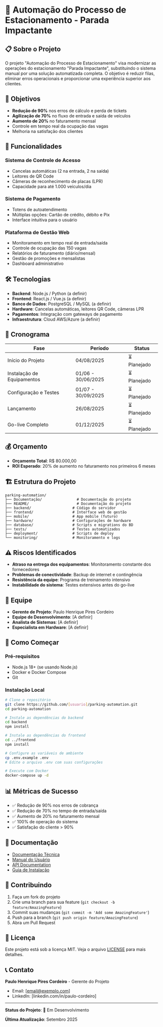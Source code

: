 # 🚗 Automação do Processo de Estacionamento - Parada Impactante

## 📋 Sobre o Projeto

O projeto "Automação do Processo de Estacionamento" visa modernizar as operações do estacionamento "Parada Impactante", substituindo o sistema manual por uma solução automatizada completa. O objetivo é reduzir filas, eliminar erros operacionais e proporcionar uma experiência superior aos clientes.

## 🎯 Objetivos

- **Redução de 90%** nos erros de cálculo e perda de tickets
- **Agilização de 70%** no fluxo de entrada e saída de veículos
- **Aumento de 20%** no faturamento mensal
- Controle em tempo real da ocupação das vagas
- Melhoria na satisfação dos clientes

## 🚀 Funcionalidades

### Sistema de Controle de Acesso
- Cancelas automáticas (2 na entrada, 2 na saída)
- Leitores de QR Code
- Câmeras de reconhecimento de placas (LPR)
- Capacidade para até 1.000 veículos/dia

### Sistema de Pagamento
- Totens de autoatendimento
- Múltiplas opções: Cartão de crédito, débito e Pix
- Interface intuitiva para o usuário

### Plataforma de Gestão Web
- Monitoramento em tempo real de entrada/saída
- Controle de ocupação das 150 vagas
- Relatórios de faturamento (diário/mensal)
- Gestão de promoções e mensalistas
- Dashboard administrativo

## 🛠️ Tecnologias

- **Backend**: Node.js / Python (a definir)
- **Frontend**: React.js / Vue.js (a definir)
- **Banco de Dados**: PostgreSQL / MySQL (a definir)
- **Hardware**: Cancelas automáticas, leitores QR Code, câmeras LPR
- **Pagamentos**: Integração com gateways de pagamento
- **Infraestrutura**: Cloud AWS/Azure (a definir)

## 📅 Cronograma

| Fase | Período | Status |
|------|---------|--------|
| Início do Projeto | 04/08/2025 | ⏳ Planejado |
| Instalação de Equipamentos | 01/06 - 30/06/2025 | ⏳ Planejado |
| Configuração e Testes | 01/07 - 30/09/2025 | ⏳ Planejado |
| Lançamento | 26/08/2025 | ⏳ Planejado |
| Go-live Completo | 01/12/2025 | ⏳ Planejado |

## 💰 Orçamento

- **Orçamento Total**: R$ 80.000,00
- **ROI Esperado**: 20% de aumento no faturamento nos primeiros 6 meses

## 🏗️ Estrutura do Projeto

```
parking-automation/
├── Documentação/                # Documentação do projeto
├── README/                      # Documentação do projeto
├── backend/                   # Código do servidor
├── frontend/                  # Interface web de gestão
├── mobile/                    # App mobile (futuro)
├── hardware/                  # Configurações de hardware
├── database/                  # Scripts e migrations do BD
├── tests/                     # Testes automatizados
├── deployment/                # Scripts de deploy
└── monitoring/                # Monitoramento e logs
```

## ⚠️ Riscos Identificados

- **Atraso na entrega dos equipamentos**: Monitoramento constante dos fornecedores
- **Problemas de conectividade**: Backup de internet e contingência
- **Resistência da equipe**: Programa de treinamento intensivo
- **Instabilidade do sistema**: Testes extensivos antes do go-live

## 👥 Equipe

- **Gerente de Projeto**: Paulo Henrique Pires Cordeiro
- **Equipe de Desenvolvimento**: [A definir]
- **Analista de Sistemas**: [A definir]
- **Especialista em Hardware**: [A definir]

## 🚦 Como Começar

### Pré-requisitos
- Node.js 18+ (se usando Node.js)
- Docker e Docker Compose
- Git

### Instalação Local
```bash
# Clone o repositório
git clone https://github.com/[usuario]/parking-automation.git
cd parking-automation

# Instale as dependências do backend
cd backend
npm install

# Instale as dependências do frontend
cd ../frontend
npm install

# Configure as variáveis de ambiente
cp .env.example .env
# Edite o arquivo .env com suas configurações

# Execute com Docker
docker-compose up -d
```

## 📊 Métricas de Sucesso

- ✅ Redução de 90% nos erros de cobrança
- ✅ Redução de 70% no tempo de entrada/saída
- ✅ Aumento de 20% no faturamento mensal
- ✅ 100% de operação do sistema
- ✅ Satisfação do cliente > 90%

## 📝 Documentação

- [Documentação Técnica](docs/technical/)
- [Manual do Usuário](docs/user-manual/)
- [API Documentation](docs/api/)
- [Guia de Instalação](docs/installation/)

## 🤝 Contribuindo

1. Faça um fork do projeto
2. Crie uma branch para sua feature (`git checkout -b feature/AmazingFeature`)
3. Commit suas mudanças (`git commit -m 'Add some AmazingFeature'`)
4. Push para a branch (`git push origin feature/AmazingFeature`)
5. Abra um Pull Request

## 📄 Licença

Este projeto está sob a licença MIT. Veja o arquivo [LICENSE](LICENSE) para mais detalhes.

## 📞 Contato

**Paulo Henrique Pires Cordeiro** - Gerente do Projeto
- Email: [email@exemplo.com]
- LinkedIn: [linkedin.com/in/paulo-cordeiro]

---

**Status do Projeto**: 🚧 Em Desenvolvimento

**Última Atualização**: Setembro 2025
